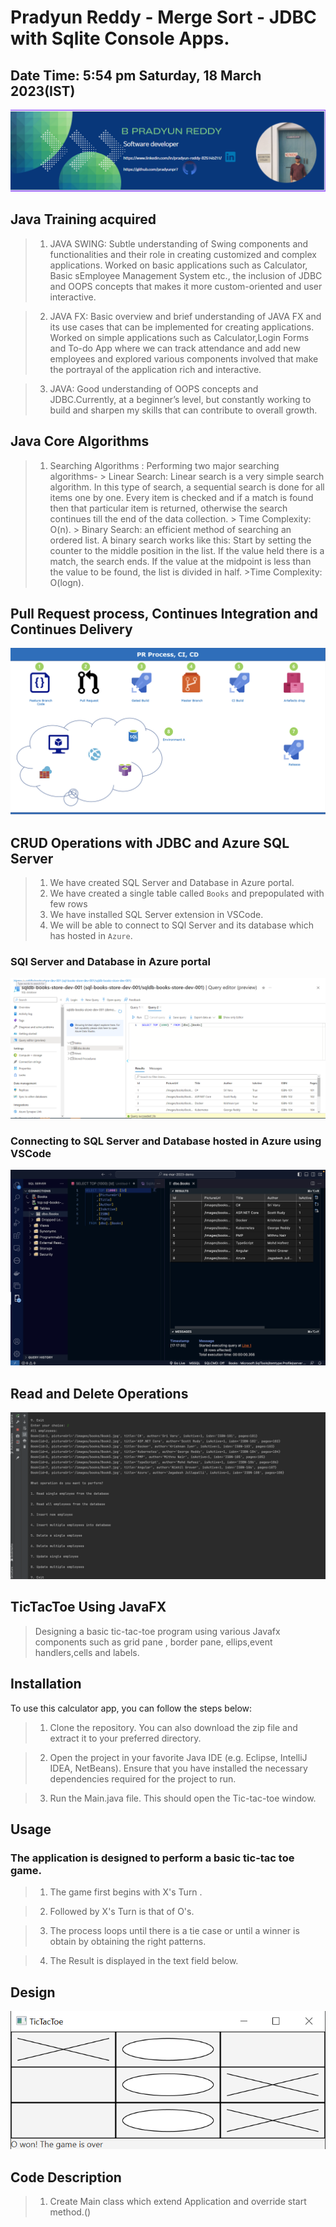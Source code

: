 # Pradyun Reddy - Merge Sort - JDBC with Sqlite Console Apps.

## Date  Time:  5:54 pm Saturday, 18 March 2023(IST)



![Pradyun Reddy|150x150](./Documentation/Images/profile.png)





## Java Training acquired
 
 > 1. JAVA SWING: Subtle understanding of Swing components and functionalities and their role in creating customized and complex applications. Worked on basic applications such as Calculator, Basic sEmployee Management System etc., the inclusion of JDBC and OOPS concepts that makes it more custom-oriented and user interactive.
 
> 2. JAVA FX: Basic overview and brief understanding of JAVA FX and its use cases that can be implemented for creating applications. Worked on simple applications such as Calculator,Login Forms and To-do App where we can track attendance and add new employees and explored various components involved that make the portrayal of the application rich and interactive.
 
> 3. JAVA: Good understanding of OOPS concepts and JDBC.Currently, at a beginner’s level, but constantly working to build and sharpen my skills that can contribute to overall growth.
 
## Java Core Algorithms
 
> 1. Searching Algorithms : Performing two major searching algorithms-
                            > Linear Search: Linear search is a very simple search algorithm. In this type of search, a sequential search is done for all items one by one. Every item is checked and if a match is found then that particular item is returned, otherwise the search continues till the end of the data collection.
                             > Time Complexity: O(n).
                            > Binary Search: an efficient method of searching an ordered list. A binary search works like this: Start by setting the counter to the middle position in the list. If the value held there is a match, the search ends. If the value at the midpoint is less than the value to be found, the list is divided in half.
                             >Time Complexity: O(logn).



                          
                            
                             
                            


## Pull Request process, Continues Integration and Continues Delivery

![Sql Azure|150x150](./Documentation/Images/PR-CI-CD.png)

## CRUD Operations with JDBC and Azure SQL Server

> 1. We have created SQL Server and Database in Azure portal.
> 1. We have created a single table called `Books` and prepopulated with few rows 
> 1. We have installed SQL Server extension in VSCode.
> 1. We will be able to connect to SQl Server and its database which has hosted in `Azure`.

### SQl Server and Database in Azure portal
![Sql Azure|150x150](./Documentation/Images/SqlAzure.png)

### Connecting to SQL Server and Database hosted in Azure using VSCode
![Sql Azure|150x150](./Documentation/Images/ConnectingSqlServerUsingVSCode.png)
 
## Read and Delete Operations
![Sql Azure|150x150](./Documentation/Images/CRUD.png)

## TicTacToe Using JavaFX 

> Designing a basic tic-tac-toe program using  various Javafx components such as
grid pane , border pane, ellips,event handlers,cells and labels.

## Installation

To use this calculator app, you can follow the steps below:

> 1. Clone the repository. You can also download the zip file and extract it to your preferred directory.

> 2. Open the project in your favorite Java IDE (e.g. Eclipse, IntelliJ IDEA, NetBeans). Ensure that you have installed the necessary dependencies required for the project to run.

> 3. Run the Main.java file. This should open the Tic-tac-toe window. 


## Usage

### The application is designed to perform a basic tic-tac toe game.
> 1. The game first begins with X's Turn .

> 2. Followed by X's Turn is that of O's.

> 3. The process loops until there is a tie case or until a winner is obtain by obtaining the right patterns.

> 4. The Result is displayed in the text field below.



## Design 

![Tic Tac Toe|150x150](./Documentation/Images/Screenshot%20(225).png)


## Code Description

> 1. Create Main class which extend Application and override start method.()



